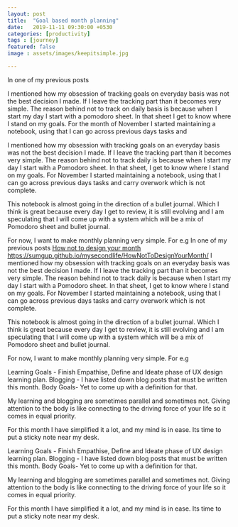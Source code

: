 ```yaml
---
layout: post
title:  "Goal based month planning"
date:   2019-11-11 09:30:00 +0530
categories: [productivity]
tags : [journey]
featured: false
image : assets/images/keepitsimple.jpg

---
```


In one of my previous posts 

[How not to design your month]: https://sumgup.github.io/mysecondlife/HowNotToDesignYourMonth/

 I mentioned how my obsession of tracking goals on everyday basis was not the best decision I made.  If I leave the tracking part than it becomes very simple.  The reason behind not to track on daily basis is because when I start my day I start with a pomodoro sheet.  In that sheet I get to know where I stand on my goals.  For the month of November I started maintaining a notebook, using that I can go across previous days tasks and 

 I mentioned how my obsession with tracking goals on an everyday basis was not the best decision I made. If I leave the tracking part than it becomes very simple. The reason behind not to track daily is because when I start my day I start with a Pomodoro sheet. In that sheet, I get to know where I stand on my goals. For November I started maintaining a notebook, using that I can go across previous days tasks and carry overwork which is not complete. 

This notebook is almost going in the direction of a bullet journal.  Which I think is great because every day I get to review, it is still evolving and I am speculating that I will come up with a system which will be a mix of Pomodoro sheet and bullet journal.  

For now, I want to make monthly planning very simple. For e.g 
In one of my previous posts 
[How not to design your month]  https://sumgup.github.io/mysecondlife/HowNotToDesignYourMonth/ 
 I mentioned how my obsession with tracking goals on an everyday basis was not the best decision I made. If I leave the tracking part than it becomes very simple. The reason behind not to track daily is because when I start my day I start with a Pomodoro sheet. In that sheet, I get to know where I stand on my goals. For November I started maintaining a notebook, using that I can go across previous days tasks and carry overwork which is not complete. 

This notebook is almost going in the direction of a bullet journal.  Which I think is great because every day I get to review, it is still evolving and I am speculating that I will come up with a system which will be a mix of Pomodoro sheet and bullet journal.  

For now, I want to make monthly planning very simple. For e.g 

Learning Goals - Finish Empathise, Define and Ideate phase of UX design learning plan.
Blogging - I have listed down blog posts that must be written this month. 
Body Goals- Yet to come up with a definition for that.

My learning and blogging are sometimes parallel and sometimes not.  Giving attention to the body is like connecting to the driving force of your life so it comes in equal priority.  

For this month I have simplified it a lot, and my mind is in ease.  Its time to put a sticky note near my desk. 

Learning Goals - Finish Empathise, Define and Ideate phase of UX design learning plan.
Blogging - I have listed down blog posts that must be written this month. 
Body Goals- Yet to come up with a definition for that.

My learning and blogging are sometimes parallel and sometimes not.  Giving attention to the body is like connecting to the driving force of your life so it comes in equal priority.  

For this month I have simplified it a lot, and my mind is in ease.  Its time to put a sticky note near my desk. 
